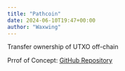 ```yaml
---
title: "Pathcoin"
date: 2024-06-10T19:47+00:00
author: "Waxwing"
---
```


Transfer ownership of UTXO off-chain

Prrof of Concept: [GitHub Repository](https://github.com/AdamISZ/pathcoin-poc)